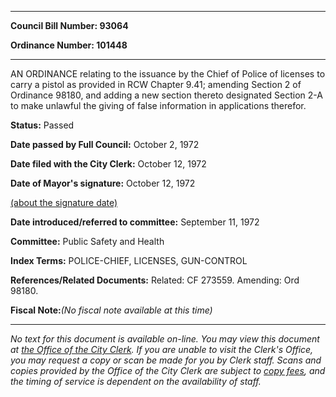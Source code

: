 

********

**Council Bill Number: 93064**
   
**Ordinance Number: 101448**
********

 AN ORDINANCE relating to the issuance by the Chief of Police of licenses to carry a pistol as provided in RCW Chapter 9.41; amending Section 2 of Ordinance 98180, and adding a new section thereto designated Section 2-A to make unlawful the giving of false information in applications therefor.

**Status:** Passed
   
**Date passed by Full Council:** October 2, 1972
   
**Date filed with the City Clerk:** October 12, 1972
   
**Date of Mayor's signature:** October 12, 1972
   
[(about the signature date)](/~public/approvaldate.htm)
   
   
   
**Date introduced/referred to committee:** September 11, 1972
   
**Committee:** Public Safety and Health
   
   
**Index Terms:** POLICE-CHIEF, LICENSES, GUN-CONTROL

**References/Related Documents:** Related: CF 273559. Amending: Ord 98180.

**Fiscal Note:**_(No fiscal note available at this time)_
********

_No text for this document is available on-line. You may view this document at [the Office of the City Clerk](http://www.seattle.gov/leg/clerk/contactUs.htm). If you are unable to visit the Clerk's Office, you may request a copy or scan be made for you by Clerk staff. Scans and copies provided by the Office of the City Clerk are subject to [copy fees](http://clerk.seattle.gov/~public/clerkfees.htm), and the timing of service is dependent on the availability of staff._

